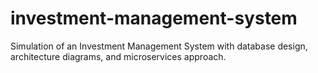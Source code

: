 # investment-management-system
Simulation of an Investment Management System with database design, architecture diagrams, and microservices approach.
